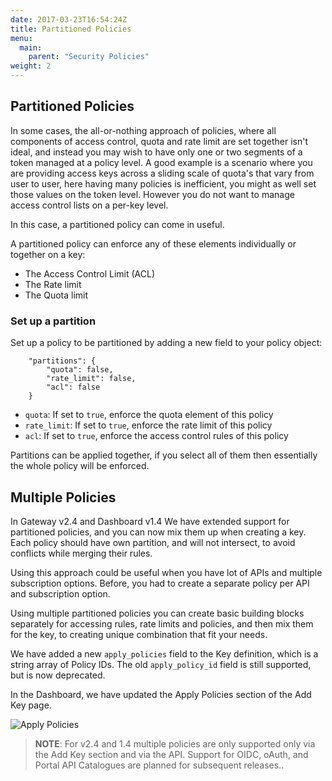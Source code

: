 ```yaml
---
date: 2017-03-23T16:54:24Z
title: Partitioned Policies
menu:
  main:
    parent: "Security Policies"
weight: 2 
---
```


## Partitioned Policies

In some cases, the all-or-nothing approach of policies, where all components of access control, quota and rate limit are set together isn't ideal, and instead you may wish to have only one or two segments of a token managed at a policy level. A good example is a scenario where you are providing access keys across a sliding scale of quota's that vary from user to user, here having many policies is inefficient, you might as well set those values on the token level. However you do not want to manage access control lists on a per-key level.

In this case, a partitioned policy can come in useful.

A partitioned policy can enforce any of these elements individually or together on a key:

*   The Access Control Limit (ACL)
*   The Rate limit
*   The Quota limit

### Set up a partition

Set up a policy to be partitioned by adding a new field to your policy object:

```{.copyWrapper}
    "partitions": {
        "quota": false,
        "rate_limit": false,
        "acl": false
    }
```

*   `quota`: If set to `true`, enforce the quota element of this policy
*   `rate_limit`: If set to `true`, enforce the rate limit of this policy
*   `acl`: If set to `true`, enforce the access control rules of this policy

Partitions can be applied together, if you select all of them then essentially the whole policy will be enforced.

## Multiple Policies

In Gateway v2.4 and Dashboard v1.4 We have extended support for partitioned policies, and you can now mix them up when creating a key. Each policy should have own partition, and will not intersect, to avoid conflicts while merging their rules. 
 
Using this approach could be useful when you have lot of APIs and multiple subscription options. Before, you had to create a separate policy per API and subscription option. 
 
Using multiple partitioned policies you can create basic building blocks separately for accessing rules, rate limits and policies, and then mix them for the key, to creating unique combination that fit your needs. 
 
We have added a new `apply_policies` field to the Key definition, which is a string array of Policy IDs. The old `apply_policy_id` field is still supported, but is now deprecated.

In the Dashboard, we have updated the Apply Policies section of the Add Key page.

![Apply Policies][1]


> **NOTE**: For v2.4 and 1.4 multiple policies are only supported only via the Add Key section and via the API. Support for OIDC, oAuth, and Portal API Catalogues are planned for subsequent releases..

[1]: /docs/img/dashboard/system-management/apply_policies_new.png